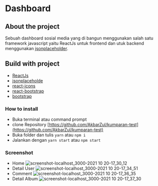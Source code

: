 # Dashboard


## About the project

Sebuah dashboard sosial media yang di bangun menggunakan salah satu framework javascript yaitu ReactJs untuk frontend dan utuk backend menggunakan [jsonplaceholder](https://jsonplaceholder.typicode.com/).

## Build with project
* [ReactJs](https://reactjs.org/)
* [jsonplaceholde](https://jsonplaceholder.typicode.com/)
* [react-icons](https://react-icons.github.io/react-icons)
* [react-bootstrap](https://react-bootstrap.netlify.app/)
* [bootstrap](https://getbootstrap.com/)

### How to install
* Buka terminal atau command prompt
* clone Repository [https://github.com/AkbarZul/kumparan-test](https://github.com/AkbarZul/kumparan-test)
* Buka folder dan tulis `yarn` atau `npm i`
* Jalankan dengan `yarn start` atau `npm start`

### Screenshot
* Home
![screenshot-localhost_3000-2021 10 20-17_30_12](https://user-images.githubusercontent.com/67698809/138077303-50de55cf-dbf3-43e1-8550-cdcb9ed58704.png)
* Detail User
![screenshot-localhost_3000-2021 10 20-17_34_51](https://user-images.githubusercontent.com/67698809/138077790-5adfb424-2696-4942-b907-c932ac920caf.png)
* Comment
![screenshot-localhost_3000-2021 10 20-17_36_35](https://user-images.githubusercontent.com/67698809/138077990-f0c880f5-e547-4243-b09e-1d7bb7a7ba5d.png)
* Detail Album
![screenshot-localhost_3000-2021 10 20-17_37_30](https://user-images.githubusercontent.com/67698809/138078100-e3b18c9b-e662-4975-896c-74cfec2a27a0.png)
